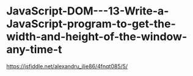# JavaScript-DOM---13-Write-a-JavaScript-program-to-get-the-width-and-height-of-the-window-any-time-t
https://jsfiddle.net/alexandru_ilie86/4fnqt085/5/
